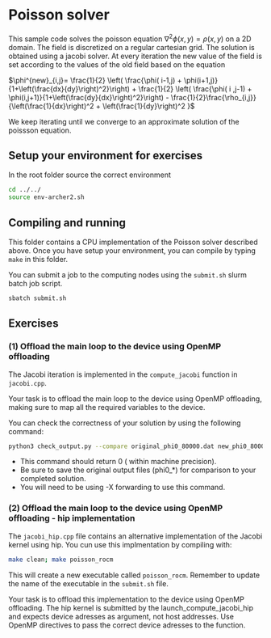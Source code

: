 # Poisson solver

This sample code solves the poisson equation $\nabla^2 \phi(x,y) = \rho(x,y)$ on a 2D domain. 
The field is discretized on a regular cartesian grid.
The solution is obtained using a jacobi solver. At every iteration the new value of the field is set according to the values of the old field based on the equation

$\phi^{new}_{i,j}= \frac{1}{2} \left( \frac{\phi( i-1,j) + \phi(i+1,j)}{1+\left(\frac{dx}{dy}\right)^2}\right)  + \frac{1}{2} \left( \frac{\phi( i ,j-1) + \phi(i,j+1)}{1+\left(\frac{dy}{dx}\right)^2}\right) -  \frac{1}{2}\frac{\rho_{i,j}}{\left(\frac{1}{dx}\right)^2 + \left(\frac{1}{dy}\right)^2 }$

We keep iterating until we converge to an approximate solution of the poissson equation.

## Setup your environment for exercises

In the root folder source the correct environment

```bash
cd ../../
source env-archer2.sh
```

## Compiling and running

This folder contains a CPU implementation of the Poisson solver described above. 
Once you have setup your environment, you can compile by typing `make` in this folder.

You can submit a job to the computing nodes using the `submit.sh` slurm batch job script.

```bash
sbatch submit.sh
```

## Exercises

### (1) Offload the main loop to the device using OpenMP offloading

The Jacobi iteration is implemented in the `compute_jacobi` function in `jacobi.cpp`.

Your task is to offload the main loop to the device using OpenMP offloading, making sure to map all the required variables to the device.

You can check the correctness of your solution by using the following command: 

```bash 
python3 check_output.py --compare original_phi0_80000.dat new_phi0_80000.dat
```

* This command should return 0 ( within machine precision). 
* Be sure to save the original output files (phi0_*) for comparison to your completed solution. 
* You will need to be using -X forwarding to use this command. 


### (2) Offload the main loop to the device using OpenMP offloading - hip implementation

The `jacobi_hip.cpp` file contains an alternative implementation of the Jacobi kernel using hip. You cun use this implmentation by compiling with: 

```bash 
make clean; make poisson_rocm
```

This will create a new executable called `poisson_rocm`. Remember to update the name of the executable in the `submit.sh` file.

Your task is to offload this implementation to the device using OpenMP offloading. The hip kernel is submitted by the launch_compute_jacobi_hip and expects device adresses as argument, not host addresses. Use OpenMP directives to pass the correct device adresses to the function. 